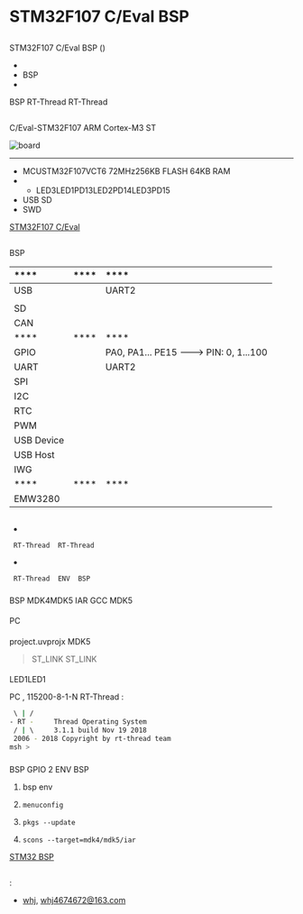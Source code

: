 # STM32F107 C/Eval  BSP 

## 

 STM32F107 C/Eval  BSP () 



- 
- BSP 
- 

 BSP RT-Thread  RT-Thread 

## 

C/Eval-STM32F107  ARM Cortex-M3 ST 



![board](figures/board.png)

 **** 

- MCUSTM32F107VCT6 72MHz256KB FLASH 64KB RAM
- 
  - LED3LED1PD13LED2PD14LED3PD15
- USB SD 
-  SWD

 [STM32F107 C/Eval ](http://bmrtechcom9808.bs03.pc51.com/BMRM/Micrium/STM32F107_Chinese%20version%20user%20manual.pdf)

## 

 BSP 

| ****      | **** | ****                              |
| :----------------- | :----------: | :------------------------------------- |
| USB         |          | UART2                             |
|             |      |                                       |
| SD              |      |                                       |
| CAN               |      |                                       |
| ****      | **** | ****                              |
| GPIO              |          | PA0, PA1... PE15 ---> PIN: 0, 1...100 |
| UART              |          | UART2                                 |
| SPI               |      |                               |
| I2C               |      |                               |
| RTC               |      |                               |
| PWM               |      |                               |
| USB Device        |      |                               |
| USB Host          |      |                               |
| IWG               |      |                               |
| ****      | **** | ****                              |
| EMW3280           |      |                                       |

## 



- 

     RT-Thread  RT-Thread  

- 

     RT-Thread  ENV  BSP 


### 

 BSP  MDK4MDK5  IAR  GCC  MDK5 

#### 

 PC

#### 

 project.uvprojx  MDK5 

>  ST_LINK  ST_LINK 

#### 

LED1LED1

 PC , 115200-8-1-N RT-Thread :

```bash
 \ | /
- RT -     Thread Operating System
 / | \     3.1.1 build Nov 19 2018
 2006 - 2018 Copyright by rt-thread team
msh >
```
### 

 BSP  GPIO  2  ENV BSP 

1.  bsp  env 

2. `menuconfig`

3. `pkgs --update`

4. `scons --target=mdk4/mdk5/iar` 

 [STM32  BSP ](../docs/STM32BSP.md)

## 



## 

:

-  [whj](https://github.com/whj4674672), <whj4674672@163.com>